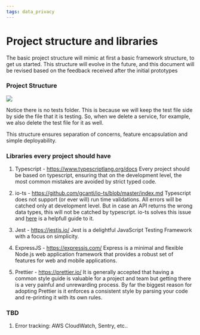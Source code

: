 ```yaml
---
tags: data_privacy
---
```


# Project structure and libraries

The basic project structure will mimic at first a basic framework structure, to get us started. This structure will evolve in the future, and this document will be revised based on the feedback received after the initial prototypes

### Project Structure

![](https://i.imgur.com/idmTwOt.png)

Notice there is no tests folder. This is because we will keep the test file side by side the file that it is testing. So, when we delete a service, for example, we also delete the test file for it as well.

This structure ensures separation of concerns, feature encapsulation and simple deployability.

### Libraries every project should have

1. Typescript - https://www.typescriptlang.org/docs
   Every project should be based on typescript, ensuring that on the development level, the most common mistakes are avoided by strict typed code.

2. io-ts - https://github.com/gcanti/io-ts/blob/master/index.md
   Typescript does not support (or ever will) run time validations. All errors will be catched only at development level. But in case an API returns the wrong data types, this will not be catched by typescript. io-ts solves this issue and [here](https://www.youtube.com/watch?v=KYyDrlmyxdQ) is a helpfull guide to it.

3. Jest - https://jestjs.io/
   Jest is a delightful JavaScript Testing Framework with a focus on simplicity.

4. ExpressJS - https://expressjs.com/
   Express is a minimal and flexible Node.js web application framework that provides a robust set of features for web and mobile applications.

5. Prettier - https://prettier.io/
   It is generally accepted that having a common style guide is valuable for a project and team but getting there is a very painful and unrewarding process. By far the biggest reason for adopting Prettier is it enforces a consistent style by parsing your code and re-printing it with its own rules.

### TBD
1. Error tracking: AWS CloudWatch, Sentry, etc..

